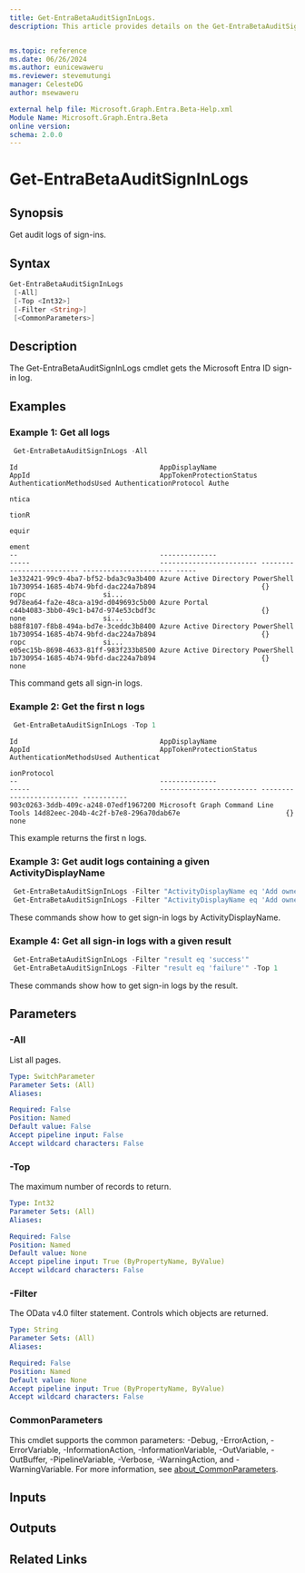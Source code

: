 ```yaml
---
title: Get-EntraBetaAuditSignInLogs.
description: This article provides details on the Get-EntraBetaAuditSignInLogs command.


ms.topic: reference
ms.date: 06/26/2024
ms.author: eunicewaweru
ms.reviewer: stevemutungi
manager: CelesteDG
author: msewaweru

external help file: Microsoft.Graph.Entra.Beta-Help.xml
Module Name: Microsoft.Graph.Entra.Beta
online version:
schema: 2.0.0
---
```


# Get-EntraBetaAuditSignInLogs

## Synopsis
Get audit logs of sign-ins.

## Syntax

```powershell
Get-EntraBetaAuditSignInLogs 
 [-All]
 [-Top <Int32>] 
 [-Filter <String>] 
 [<CommonParameters>]
```

## Description
The Get-EntraBetaAuditSignInLogs cmdlet gets the Microsoft Entra ID sign-in log.

## Examples

### Example 1: Get all logs

```powershell
 Get-EntraBetaAuditSignInLogs -All  
```

```Output
Id                                   AppDisplayName                     AppId                                AppTokenProtectionStatus AuthenticationMethodsUsed AuthenticationProtocol Authe
                                                                                                                                                                                       ntica
                                                                                                                                                                                       tionR
                                                                                                                                                                                       equir
                                                                                                                                                                                       ement
--                                   --------------                     -----                                ------------------------ ------------------------- ---------------------- -----
1e332421-99c9-4ba7-bf52-bda3c9a3b400 Azure Active Directory PowerShell  1b730954-1685-4b74-9bfd-dac224a7b894                          {}                        ropc                   si...
9d78ea64-fa2e-48ca-a19d-d049693c5b00 Azure Portal                       c44b4083-3bb0-49c1-b47d-974e53cbdf3c                          {}                        none                   si...
b88f8107-f8b8-494a-bd7e-3ceddc3b8400 Azure Active Directory PowerShell  1b730954-1685-4b74-9bfd-dac224a7b894                          {}                        ropc                   si...
e05ec15b-8698-4633-81ff-983f233b8500 Azure Active Directory PowerShell  1b730954-1685-4b74-9bfd-dac224a7b894                          {}                        none
```
This command gets all sign-in logs.

### Example 2: Get the first n logs

```powershell
 Get-EntraBetaAuditSignInLogs -Top 1
```
```output
Id                                   AppDisplayName                     AppId                                AppTokenProtectionStatus AuthenticationMethodsUsed Authenticat
                                                                                                                                                                ionProtocol
--                                   --------------                     -----                                ------------------------ ------------------------- -----------
903c0263-3ddb-409c-a248-07edf1967200 Microsoft Graph Command Line Tools 14d82eec-204b-4c2f-b7e8-296a70dab67e                          {}                        none
```
This example returns the first n logs.

### Example 3: Get audit logs containing a given ActivityDisplayName

```powershell
 Get-EntraBetaAuditSignInLogs -Filter "ActivityDisplayName eq 'Add owner to application'"
 Get-EntraBetaAuditSignInLogs -Filter "ActivityDisplayName eq 'Add owner to application'" -Top 1
```
These commands show how to get sign-in logs by ActivityDisplayName.

### Example 4: Get all sign-in logs with a given result

```powershell
 Get-EntraBetaAuditSignInLogs -Filter "result eq 'success'"
 Get-EntraBetaAuditSignInLogs -Filter "result eq 'failure'" -Top 1
```
These commands show how to get sign-in logs by the result.

## Parameters

### -All
List all pages.

```yaml
Type: SwitchParameter
Parameter Sets: (All)
Aliases:

Required: False
Position: Named
Default value: False
Accept pipeline input: False
Accept wildcard characters: False
```

### -Top

The maximum number of records to return.

```yaml
Type: Int32
Parameter Sets: (All)
Aliases:

Required: False
Position: Named
Default value: None
Accept pipeline input: True (ByPropertyName, ByValue)
Accept wildcard characters: False
```

### -Filter

The OData v4.0 filter statement.
Controls which objects are returned.

```yaml
Type: String
Parameter Sets: (All)
Aliases:

Required: False
Position: Named
Default value: None
Accept pipeline input: True (ByPropertyName, ByValue)
Accept wildcard characters: False
```

### CommonParameters

This cmdlet supports the common parameters: -Debug, -ErrorAction, -ErrorVariable, -InformationAction, -InformationVariable, -OutVariable, -OutBuffer, -PipelineVariable, -Verbose, -WarningAction, and -WarningVariable. For more information, see [about_CommonParameters](https://go.microsoft.com/fwlink/?LinkID=113216).

## Inputs

## Outputs

## Related Links
